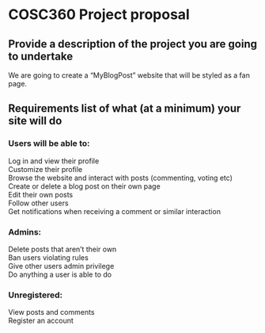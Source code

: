 
# COSC360 Project proposal

## Provide a description of the project you are going to undertake
We are going to create a “MyBlogPost” website that will be styled as a fan page.  
## Requirements list of what (at a minimum) your site will do
 
### Users will be able to:
Log in and view their profile <br>
Customize their profile<br>
Browse the website and interact with posts (commenting, voting etc)<br>
Create or delete a blog post on their own page<br>
Edit their own posts<br>
Follow other users<br>
Get notifications when receiving a comment or similar interaction<br>
### Admins:
Delete posts that aren’t their own<br>
Ban users violating rules<br>
Give other users admin privilege<br>
Do anything a user is able to do<br>
### Unregistered: 
View posts and comments<br>
Register an account



